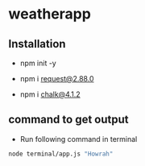 # weatherapp

## Installation

* npm init -y

* npm i request@2.88.0

* npm i chalk@4.1.2

## command to get output

* Run following command in terminal

```bash
node terminal/app.js "Howrah"
```
